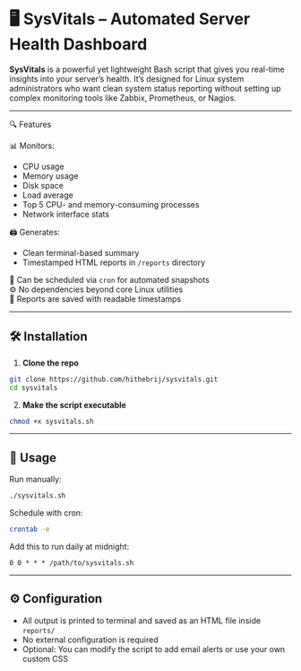 # 🖥️ SysVitals – Automated Server Health Dashboard

**SysVitals** is a powerful yet lightweight Bash script that gives you real-time insights into your server’s health. It’s designed for Linux system administrators who want clean system status reporting without setting up complex monitoring tools like Zabbix, Prometheus, or Nagios.

---

🔍 Features

📊 Monitors:
- CPU usage
- Memory usage
- Disk space
- Load average
- Top 5 CPU- and memory-consuming processes
- Network interface stats

🖨️ Generates:
- Clean terminal-based summary
- Timestamped HTML reports in `/reports` directory

🧪 Can be scheduled via `cron` for automated snapshots  
⚙️ No dependencies beyond core Linux utilities  
📂 Reports are saved with readable timestamps

---

## 🛠️ Installation

1. **Clone the repo**
```bash
git clone https://github.com/hithebrij/sysvitals.git
cd sysvitals
```

2. **Make the script executable**
```bash
chmod +x sysvitals.sh
```
---

## 🚀 Usage

Run manually:
```bash
./sysvitals.sh
```

Schedule with cron:
```bash
crontab -e
```

Add this to run daily at midnight:
```cron
0 0 * * * /path/to/sysvitals.sh
```
---

## ⚙️ Configuration

- All output is printed to terminal and saved as an HTML file inside ```reports/```
- No external configuration is required
- Optional: You can modify the script to add email alerts or use your own custom CSS
